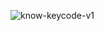 ![know-keycode-v1](https://github.com/Aravindh5466/KeyCode/assets/119068934/1be97d94-722b-4379-a6f4-285fe9015208)
